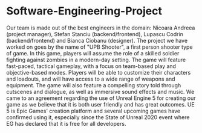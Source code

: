 # Software-Engineering-Project
Our team is made out of the best engineers in the domain: Nicoara Andreea (project manager), Stefan Stanciu (backend/frontend), Lupascu Codrin (backend/frontend) and Bianca Ciobanu (designer).
The project we have worked on goes by the name of "UPB Shooter", a first person shooter type of game. In this game, players will assume the role of a skilled soldier fighting against zombies in a modern-day setting. The game will feature fast-paced, tactical gameplay, with a focus on team-based play and objective-based modes. Players will be able to customize their characters and loadouts, and will have access to a wide range of weapons and equipment. The game will also feature a compelling story told through cutscenes and dialogue, as well as immersive sound effects and music.
We came to an agreement regarding the use of Unreal Engine 5 for creating our game as we believe that it is both user friendly and has great outcomes. UE 5 is Epic Games' creation platform and several upcoming games have confirmed using it, especially since the State of Unreal 2020 event where EG has declared that it is free for all developers.

